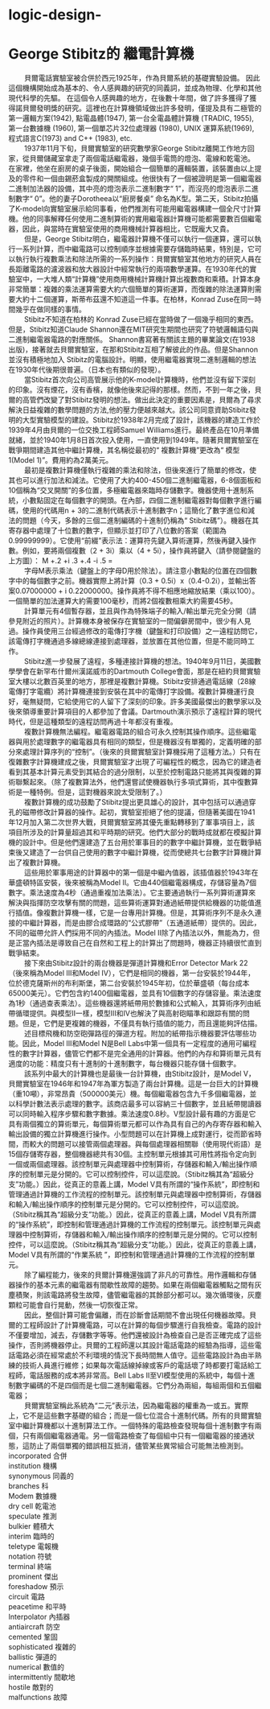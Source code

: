 # logic-design-
# George Stibitz的 繼電計算機
&nbsp;&nbsp;&nbsp;&nbsp;&nbsp;&nbsp;&nbsp;&nbsp;貝爾電話實驗室被合併於西元1925年，作為貝爾系統的基礎實驗設備。 因此這個機構開始成為基本的、令人感興趣的研究的同義詞，並成為物理、化學和其他現代科學的先驅。 在這個令人感興趣的地方，在後數十年間，做了許多獲得了獲得諾貝爾發明獎的研究。這裡也在計算機領域做出許多發明，僅提及具有二極管的第一邏輯方案(1942), 點電晶體(1947), 第一台全電晶體計算機 (TRADIC, 1955), 第一台數據機 (1960), 第一個單芯片32位處理器 (1980), UNIX 運算系統(1969), 程式語言C(1973) and C++ (1983), etc.<br>
&nbsp;&nbsp;&nbsp;&nbsp;&nbsp;&nbsp;&nbsp;&nbsp;1937年11月下旬，貝爾實驗室的研究數學家George Stibitz離開工作地方回家，從貝爾儲藏室拿走了兩個電話繼電器，幾個手電筒的燈泡、電線和乾電池。 在家裡，他坐在廚房的桌子後面，開始組合一個簡單的邏輯裝置，該裝置由以上提及的零件和一個由錫菸盒製成的開關組成。他很快有了一個被證明是第一個繼電器二進制加法器的設備，其中亮的燈泡表示二進制數字“ 1”，而沒亮的燈泡表示二進制數字“ 0”。他的妻子Dorotheea以“廚房餐桌” 命名為K型。第二天，Stibitz拍攝了K-model向實驗室展示給同事看，他們推測有可能用繼電器構建一個全尺寸計算機。他的同事解釋任何使用二進制算術的實用繼電器計算機可能都需要數百個繼電器，因此，與當時在實驗室使用的商用機械計算器相比，它既龐大又貴。<br>
&nbsp;&nbsp;&nbsp;&nbsp;&nbsp;&nbsp;&nbsp;&nbsp;但是，George Stibitz明白，繼電器計算機不僅可以執行一個運算，還可以執行一系列計算，而中繼電路可以控制順序並根據需要存儲臨時結果，特別是，它可以執行執行複數乘法和除法所需的一系列操作：貝爾實驗室其他地方的研究人員在長距離電路的濾波器和放大器設計中經常執行的兩項數學運算。在1930年代的實驗室中，一大堆人類“計算機”使用商用機械計算機計算出複數商和乘積。計算本身非常簡單：複雜的乘法運算需要大約六個簡單的算術運算，而復雜的除法運算則需要大約十二個運算，斯蒂布茲還不知道這一件事。在柏林，Konrad Zuse在同一時間幾乎在做同樣的事情。<br>
&nbsp;&nbsp;&nbsp;&nbsp;&nbsp;&nbsp;&nbsp;&nbsp;Stibitz不知道在柏林的 Konrad Zuse已經在當時做了一個幾乎相同的東西。但是，Stibitz知道Claude Shannon還在MIT研究生期間也研究了符號邏輯語句與二進制繼電器電路的對應關係。 Shannon書寫著有關該主題的畢業論文(在1938出版)，接著就去貝爾實驗室，在那和Stibitz互相了解彼此的作品。但是Shannon並沒有積極地加入 Stibitz的電腦設計。明顯，使用繼電器實現二進制邏輯的想法在1930年代後期很普遍。（日本也有類似的發現）。<br>
&nbsp;&nbsp;&nbsp;&nbsp;&nbsp;&nbsp;&nbsp;&nbsp;當Stibitz首次向公司高管展示他的K-model計算機時，他們並沒有留下深刻的印象。沒有煙花，沒有香檳，就像他後來記得的那樣。然而，不到一年之後，貝爾的高管們改變了對Stibitz發明的想法。做出此決定的重要因素是，貝爾為了尋求解決日益複雜的數學問題的方法,他的壓力便越來越大。該公司同意資助Stibitz發明的大型實驗模型的建設。Stibitz於1938年2月完成了設計，該機器的建造工作於1939年4月由貝爾的一位交換工程師Samuel Williams進行。最終產品在10月準備就緒，並於1940年1月8日首次投入使用，一直使用到1949年。隨著貝爾實驗室在戰爭期間建造其他中繼計算機，其名稱從最初的“ 複數計算機”更改為“ 模型1(Model 1)”。費用約為2萬美元。<br>
&nbsp;&nbsp;&nbsp;&nbsp;&nbsp;&nbsp;&nbsp;&nbsp;最初是複數計算機僅執行複雜的乘法和除法，但後來進行了簡單的修改，使其也可以進行加法和減法。它使用了大約400-450個二進制繼電器，6-8個面板和10個稱為“交叉開關”的多位置，多極繼電器來臨時存儲數字。機器使用十進制系統，小數點固定在每個數字的開頭。在內部，四個二進制繼電器對每個數字進行編碼，使用的代碼用n + 3的二進制代碼表示十進制數字n；這簡化了數字進位和減法的問題（今天，多餘的三個二進制編碼的十進制仍稱為“ Stibitz碼”）。機器在其寄存器中處理了十位數的數字，但顯示並打印了八位數的答案（範圍為0.99999999）。它使用“前綴”表示法：運算符先鍵入算術運算，然後再鍵入操作數。例如，要將兩個複數（2 + 3i）乘以（4 + 5i），操作員將鍵入（請參閱鍵盤的上方圖）： M +.2 +i .3 +.4 -i .5 = <br>
&nbsp;&nbsp;&nbsp;&nbsp;&nbsp;&nbsp;&nbsp;&nbsp;字母M表示乘法（鍵盤上的字母D用於除法）。請注意小數點的位置在四個數字中的每個數字之前。機器實際上將計算（0.3 + 0.5i）x（0.4-0.2i），並輸出答案0.07000000 + i 0.22000000。操作員將不得不相應地縮放結果（乘以100）。一個簡單的加法運算大約需要100毫秒，而將2個複數相乘大約需要45秒。<br>
&nbsp;&nbsp;&nbsp;&nbsp;&nbsp;&nbsp;&nbsp;&nbsp;計算單元有4個暫存器，並且與作為特殊端子的輸入/輸出單元完全分開（請參見附近的照片）。計算機本身被保存在實驗室的一間偏僻房間中，很少有人見過。操作員使用三台經過修改的電傳打字機（鍵盤和打印設備）之一遠程訪問它，該電傳打字機通過多線總線連接到處理器，並放置在其他位置，但是不能同時工作。 <br>
&nbsp;&nbsp;&nbsp;&nbsp;&nbsp;&nbsp;&nbsp;&nbsp;Stibitz進一步發展了遠程，多種連接計算機的想法。1940年9月11日，美國數學學會在新罕布什爾州漢諾威市的Dartmouth College會面，那是在紐約貝爾實驗室大樓以北數百英里的地方，那裡是複數計算機。Stibitz安排通過電話線（28線電傳打字電纜）將計算機連接到安裝在其中的電傳打字設備。複數計算機運行良好，毫無疑問，它給使用它的人留下了深刻的印象。許多美國最傑出的數學家以及後來領導重要計算項目的人都參加了會議。Dartmouth演示預示了遠程計算的現代時代，但是這種類型的遠程訪問再過十年都沒有重複。<br>
&nbsp;&nbsp;&nbsp;&nbsp;&nbsp;&nbsp;&nbsp;&nbsp;複數計算機無法編程。繼電器電路的組合可永久控制其操作順序。這些繼電器與用於處理數字的繼電器具有相同的類型，但是機器沒有單獨的，定義明確的部分來處理計算序列的“控制”。（後來的貝爾實驗室計算機採用了這種方法。）只有在復雜數字計算機建成之後，貝爾實驗室才出現了可編程性的概念，因為它的建造者看到其基本計算元素受到其結合的過分限制，以至於控制電路只能將其與復雜的算術聯繫起來。（除了複數算法外，他們還嘗試使機器執行多項式算術，其中復數算術是一種特例。但是，這對機器來說太受限制了。） <br>
&nbsp;&nbsp;&nbsp;&nbsp;&nbsp;&nbsp;&nbsp;&nbsp;複數計算機的成功鼓勵了Stibitz提出更具雄心的設計，其中包括可以通過穿孔的磁帶修改計算器的操作。起初，實驗室拒絕了他的提議，但隨著美國在1941年12月加入第二次世界大戰，貝爾實驗室將其優先重點轉移到了軍事項目上，該項目所涉及的計算量超過其和平時期的研究。他們大部分的戰時成就都在模擬計算機的設計中。但是他們還建造了五台用於軍事目的的數字中繼計算機，並在戰爭結束後又建造了一台供自己使用的數字中繼計算機，從而使總共七台數字計算機計算出了複數計算機。<br>
&nbsp;&nbsp;&nbsp;&nbsp;&nbsp;&nbsp;&nbsp;&nbsp;這些用於軍事用途的計算器中的第一個是中繼內值器，該插值器於1943年在華盛頓特區安裝，後來被稱為Model II。它由440個繼電器構成，存儲容量為7個數字。乘法速度為4秒（通過重複加法乘法）。它主要通過執行一系列算術運算來解決與指揮防空攻擊有關的問題，這些算術運算對通過紙帶提供給機器的功能值進行插值。像複數計算機一樣，它是一台專用計算機。但是，其算術序列不是永久連接的中繼計算器，而是由膠合成環路的“公式膠帶”（五通道紙帶）提供的。因此，不同的磁帶允許人們採用不同的內插法。Model II除了內插法以外，無能為力，但是正當內插法是導致自己在自然和工程上的計算出了問題時，機器正持續很忙直到戰爭結束。 <br>
&nbsp;&nbsp;&nbsp;&nbsp;&nbsp;&nbsp;&nbsp;&nbsp;接下來由Stibitz設計的兩台機器是彈道計算機和Error Detector Mark 22（後來稱為Model III和Model IV），它們是相同的機器，第一台安裝於1944年，位於德克薩斯州的布利斯堡，第二台安裝於1945年初，位於華盛頓（每台成本65000美元）。它們包含約1400個繼電器，並具有10個數字的存儲容量。乘法速度為1秒（通過查表乘法）。這些機器還將紙帶用於數據和公式輸入，其算術序列由紙帶循環提供。與模型II一樣，模型III和IV也解決了與高射砲瞄準和跟踪有關的問題。但是，它們是更複雜的機器，不僅具有執行插值的能力，而且還能夠評估描。<br>
&nbsp;&nbsp;&nbsp;&nbsp;&nbsp;&nbsp;&nbsp;&nbsp;述目標飛機和防空砲彈路徑的彈道方程。附加的紙帶指示機器要評估哪些功能。因此，Model III和Model N是Bell Labs中第一個具有一定程度的通用可編程性的數字計算器，儘管它們都不是完全通用的計算器。他們的內存和算術單元具有適度的功能：精度只有十進制的十進制數字，每台機器只能存儲十個數字。<br>
&nbsp;&nbsp;&nbsp;&nbsp;&nbsp;&nbsp;&nbsp;&nbsp;該系列中最大的計算機也是最後一台計算機，由Stibitz設計，是Model V，貝爾實驗室在1946年和1947年為軍方製造了兩台計算機。這是一台巨大的計算機（重10噸），非常昂貴（500000美元）機。每個繼電器包含九千多個繼電器，並以科學計數法表示處理的數字。該商店最多可以容納三十個數字，並且紙帶閱讀器可以同時輸入程序步驟和數字數據。乘法速度0.8秒。V型設計最有趣的方面是它具有兩個獨立的算術單元，每個算術單元都可以作為具有自己的內存寄存器和輸入輸出設備的獨立計算機進行操作。小型問題可以在計算機上成對運行，從而節省時間，而較大的問題可以接管兩個處理器。與每個處理器相關聯（使用現代術語）是15個存儲寄存器，整個機器總共有30個。主控制單元根據其可用性將指令定向到一個或兩個處理器。該控制單元與處理器中控制算術，存儲器和輸入/輸出操作順序的控制單元是分開的。它可以控制控件，可以這麼說。（Stibitz稱其為“超級分支”功能。）因此，從真正的意義上講，Model V具有所謂的“操作系統”，即控制和管理通過計算機的工作流程的控制單元。該控制單元與處理器中控制算術，存儲器和輸入/輸出操作順序的控制單元是分開的。它可以控制控件，可以這麼說。（Stibitz稱其為“超級分支”功能。）因此，從真正的意義上講，Model V具有所謂的“操作系統”，即控制和管理通過計算機的工作流程的控制單元。該控制單元與處理器中控制算術，存儲器和輸入/輸出操作順序的控制單元是分開的。它可以控制控件，可以這麼說。（Stibitz稱其為“超級分支”功能。）因此，從真正的意義上講，Model V具有所謂的“作業系統 ”，即控制和管理通過計算機的工作流程的控制單元。 <br>
&nbsp;&nbsp;&nbsp;&nbsp;&nbsp;&nbsp;&nbsp;&nbsp;除了編程能力，後來的貝爾計算機還強調了非凡的可靠性。用作邏輯和存儲器操作的基本元素的繼電器有間歇性故障的趨勢。如果在兩個繼電器觸點之間有灰塵積聚，則該電路將發生故障，儘管繼電器的其餘部分都可以。幾次循環後，灰塵顆粒可能會自行晃動，然後一切恢復正常。<br>
&nbsp;&nbsp;&nbsp;&nbsp;&nbsp;&nbsp;&nbsp;&nbsp;因此，整個計算可能會偏離，而在診斷會話期間不會出現任何機器故障。貝爾的工程師設計了計算機電路，可以在計算的每個步驟進行自我檢查。電路的設計不僅要增加，減去，存儲數字等等。他們還被設計為檢查自己是否正確完成了這些操作，否則將機器停止。貝爾的工程師還以其設計電話電路的經驗為指導，這些電話電路必須在經常處於不利環境的情況下長時間無人值守。這些電路設計為由半熟練的技術人員進行維修；如果每次電話線掉線或客戶的電話壞了時都要打電話給工程師，電話服務的成本將非常高。Bell Labs II至VI模型使用的系統中，每個十進制數字編碼的不是四個而是七個二進制繼電器。它們分為兩組，每組兩個和五個繼電器；<br>
&nbsp;&nbsp;&nbsp;&nbsp;&nbsp;&nbsp;&nbsp;&nbsp;貝爾實驗室稱此系統為“二元”表示法，因為繼電器的權重為一或五。實際上，它不是這些數字基礎的組合；而是一個七位混合十進制代碼。所有的貝爾實驗室中繼計算機都以十進制算法工作。一個特殊的電路檢查發現每個十進制數字有兩個，只有兩個繼電器通電。另一個電路檢查了每個組中只有一個繼電器的接通狀態，這防止了兩個單獨的錯誤相互抵消，儘管某些異常組合可能無法檢測到。<br>
incorporated 合併<br>institution 機構<br>synonymous 同義的<br>branches 科<br>Modem 數據機<br>dry cell 乾電池<br>speculate 推測<br>bulkier 體積大<br>interim 臨時的<br>teletype 電報機<br>notation 符號<br>terminal 終端<br>prominent 傑出<br>foreshadow 預示<br>circuit 電路<br>peacetime 和平時<br>Interpolator 內插器<br>antiaircraft 防空<br>cemented 鞏固<br>sophisticated 複雜的<br>ballistic 彈道的<br>numerical 數值的<br>intermittently 間歇地<br>hostile 敵對的<br>malfunctions 故障
